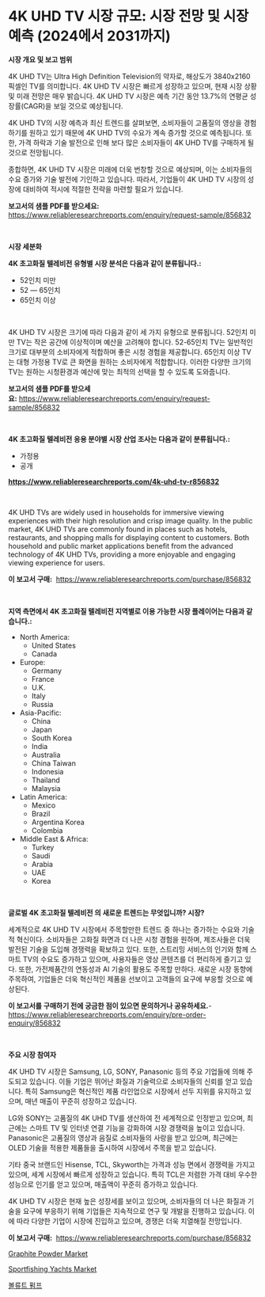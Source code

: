 <p><h1>4K UHD TV 시장 규모: 시장 전망 및 시장 예측 (2024에서 2031까지)</h1></p><p><strong>시장 개요 및 보고 범위</strong></p>
<p><p>4K UHD TV는 Ultra High Definition Television의 약자로, 해상도가 3840x2160 픽셀인 TV를 의미합니다. 4K UHD TV 시장은 빠르게 성장하고 있으며, 현재 시장 상황 및 미래 전망은 매우 밝습니다. 4K UHD TV 시장은 예측 기간 동안 13.7%의 연평균 성장률(CAGR)을 보일 것으로 예상됩니다. </p><p>4K UHD TV의 시장 예측과 최신 트렌드를 살펴보면, 소비자들이 고품질의 영상을 경험하기를 원하고 있기 때문에 4K UHD TV의 수요가 계속 증가할 것으로 예측됩니다. 또한, 가격 하락과 기술 발전으로 인해 보다 많은 소비자들이 4K UHD TV를 구매하게 될 것으로 전망됩니다.</p><p>종합하면, 4K UHD TV 시장은 미래에 더욱 번창할 것으로 예상되며, 이는 소비자들의 수요 증가와 기술 발전에 기인하고 있습니다. 따라서, 기업들이 4K UHD TV 시장의 성장에 대비하여 적시에 적절한 전략을 마련할 필요가 있습니다.</p></p>
<p><strong>보고서의 샘플 PDF를 받으세요:</strong> <a href="https://www.reliableresearchreports.com/enquiry/request-sample/856832">https://www.reliableresearchreports.com/enquiry/request-sample/856832</a></p>
<p>&nbsp;</p>
<p><strong>시장 세분화</strong></p>
<p><strong>4K 초고화질 텔레비전 유형별 시장 분석은 다음과 같이 분류됩니다.:</strong></p>
<p><ul><li>52인치 미만</li><li>52 — 65인치</li><li>65인치 이상</li></ul></p>
<p>&nbsp;</p>
<p><p>4K UHD TV 시장은 크기에 따라 다음과 같이 세 가지 유형으로 분류됩니다. 52인치 미만 TV는 작은 공간에 이상적이며 예산을 고려해야 합니다. 52-65인치 TV는 일반적인 크기로 대부분의 소비자에게 적합하며 좋은 시청 경험을 제공합니다. 65인치 이상 TV는 대형 가정용 TV로 큰 화면을 원하는 소비자에게 적합합니다. 이러한 다양한 크기의 TV는 원하는 시청환경과 예산에 맞는 최적의 선택을 할 수 있도록 도와줍니다.</p></p>
<p><strong>보고서의 샘플 PDF를 받으세요:</strong>&nbsp;<a href="https://www.reliableresearchreports.com/enquiry/request-sample/856832">https://www.reliableresearchreports.com/enquiry/request-sample/856832</a></p>
<p>&nbsp;</p>
<p><strong> 4K 초고화질 텔레비전 응용 분야별 시장 산업 조사는 다음과 같이 분류됩니다.:</strong></p>
<p><ul><li>가정용</li><li>공개</li></ul></p>
<p><strong><a href="https://www.reliableresearchreports.com/4k-uhd-tv-r856832">https://www.reliableresearchreports.com/4k-uhd-tv-r856832</a></strong></p>
<p>&nbsp;</p>
<p><p>4K UHD TVs are widely used in households for immersive viewing experiences with their high resolution and crisp image quality. In the public market, 4K UHD TVs are commonly found in places such as hotels, restaurants, and shopping malls for displaying content to customers. Both household and public market applications benefit from the advanced technology of 4K UHD TVs, providing a more enjoyable and engaging viewing experience for users.</p></p>
<p><strong>이 보고서 구매:</strong>&nbsp; <a href="https://www.reliableresearchreports.com/purchase/856832">https://www.reliableresearchreports.com/purchase/856832</a></p>
<p>&nbsp;</p>
<p><strong>지역 측면에서 4K 초고화질 텔레비전 지역별로 이용 가능한 시장 플레이어는 다음과 같습니다.:</strong></p>
<p><ul>
    <li>
        North America:
        <ul>
            <li>United States</li>
            <li>Canada</li>
        </ul>
    </li>
    <li>
        Europe:
        <ul>
            <li>Germany</li>
            <li>France</li>
            <li>U.K.</li>
            <li>Italy</li>
            <li>Russia</li>
        </ul>
    </li>
    <li>
        Asia-Pacific:
        <ul>
            <li>China</li>
            <li>Japan</li>
            <li>South Korea</li>
            <li>India</li>
            <li>Australia</li>
            <li>China Taiwan</li>
            <li>Indonesia</li>
            <li>Thailand</li>
            <li>Malaysia</li>
        </ul>
    </li>
    <li>
        Latin America:
        <ul>
            <li>Mexico</li>
            <li>Brazil</li>
            <li>Argentina Korea</li>
            <li>Colombia</li>
        </ul>
    </li>
    <li>
        Middle East & Africa:
        <ul>
            <li>Turkey</li>
            <li>Saudi</li>
            <li>Arabia</li>
            <li>UAE</li>
            <li>Korea</li>
        </ul>
    </li>
    </ul></p>
<p>&nbsp;</p>
<p><strong>글로벌 4K 초고화질 텔레비전 의 새로운 트렌드는 무엇입니까? 시장?</strong></p>
<p><p>세계적으로 4K UHD TV 시장에서 주목할만한 트렌드 중 하나는 증가하는 수요와 기술적 혁신이다. 소비자들은 고화질 화면과 더 나은 시청 경험을 원하며, 제조사들은 더욱 발전된 기술을 도입해 경쟁력을 확보하고 있다. 또한, 스트리밍 서비스의 인기와 함께 스마트 TV의 수요도 증가하고 있으며, 사용자들은 영상 콘텐츠를 더 편리하게 즐기고 있다. 또한, 가전제품간의 연동성과 AI 기술의 활용도 주목할 만하다. 새로운 시장 동향에 주목하여, 기업들은 더욱 혁신적인 제품을 선보이고 고객들의 요구에 부응할 것으로 예상된다.</p></p>
<p><strong>이 보고서를 구매하기 전에 궁금한 점이 있으면 문의하거나 공유하세요.</strong>- <a href="https://www.reliableresearchreports.com/enquiry/pre-order-enquiry/856832">https://www.reliableresearchreports.com/enquiry/pre-order-enquiry/856832</a></p>
<p>&nbsp;</p>
<p><strong>주요 시장 참여자</strong></p>
<p><p>4K UHD TV 시장은 Samsung, LG, SONY, Panasonic 등의 주요 기업들에 의해 주도되고 있습니다. 이들 기업은 뛰어난 화질과 기술력으로 소비자들의 신뢰를 얻고 있습니다. 특히 Samsung은 혁신적인 제품 라인업으로 시장에서 선두 지위를 유지하고 있으며, 매년 매출이 꾸준히 성장하고 있습니다.</p><p>LG와 SONY는 고품질의 4K UHD TV를 생산하여 전 세계적으로 인정받고 있으며, 최근에는 스마트 TV 및 인터넷 연결 기능을 강화하여 시장 경쟁력을 높이고 있습니다. Panasonic은 고품질의 영상과 음질로 소비자들의 사랑을 받고 있으며, 최근에는 OLED 기술을 적용한 제품들을 출시하여 시장에서 주목을 받고 있습니다.</p><p>기타 중국 브랜드인 Hisense, TCL, Skyworth는 가격과 성능 면에서 경쟁력을 가지고 있으며, 세계 시장에서 빠르게 성장하고 있습니다. 특히 TCL은 저렴한 가격 대비 우수한 성능으로 인기를 얻고 있으며, 매출액이 꾸준히 증가하고 있습니다.</p><p>4K UHD TV 시장은 현재 높은 성장세를 보이고 있으며, 소비자들의 더 나은 화질과 기술을 요구에 부응하기 위해 기업들은 지속적으로 연구 및 개발을 진행하고 있습니다. 이에 따라 다양한 기업이 시장에 진입하고 있으며, 경쟁은 더욱 치열해질 전망입니다.</p></p>
<p><strong>이 보고서 구매:</strong>&nbsp;&nbsp;<a href="https://www.reliableresearchreports.com/purchase/856832">https://www.reliableresearchreports.com/purchase/856832</a></p>
<p><p><a href="https://skillful-vermicelli-b89.notion.site/Graphite-Powder-Market-Size-Global-Industry-Overview-Market-Segmentation-and-Forecast-2024-to-203-cf4067cd2bdf4b7d9911dfdae186d403">Graphite Powder Market</a></p><p><a href="https://view.publitas.com/reportprime-1/sportfishing-yachts-market-provides-a-comprehensive-analysis-including-a-macro-overview-of-the-market-as-well-as-micro-details-such-as-market-size-and-competitive-landscape/">Sportfishing Yachts Market</a></p><p><a href="https://medium.com/@conormarvin1936/%EB%B3%BC%EB%A3%A8%ED%8A%B8-%ED%8E%8C%ED%94%84-%EC%8B%9C%EC%9E%A5-%EA%B2%BD%EC%9F%81-%EB%B6%84%EC%84%9D-%EC%8B%9C%EC%9E%A5-%EB%8F%99%ED%96%A5-%EB%B0%8F-2031%EB%85%84%EA%B9%8C%EC%A7%80%EC%9D%98-%EC%98%88%EC%B8%A1-fa476bd2ab67">볼류트 펌프</a></p></p>